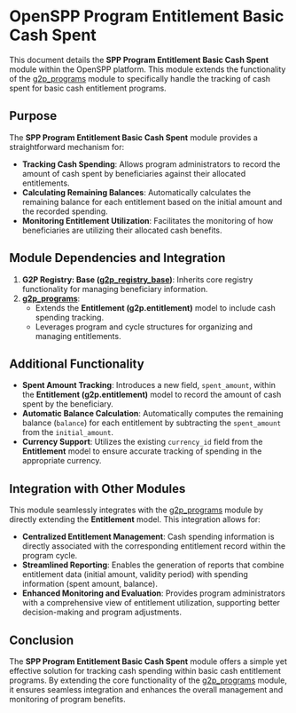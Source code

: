 # OpenSPP Program Entitlement Basic Cash Spent 

This document details the **SPP Program Entitlement Basic Cash Spent** module within the OpenSPP platform. This module extends the functionality of the [g2p_programs](g2p_programs) module to specifically handle the tracking of cash spent for basic cash entitlement programs.

## Purpose

The **SPP Program Entitlement Basic Cash Spent** module provides a straightforward mechanism for:

* **Tracking Cash Spending**: Allows program administrators to record the amount of cash spent by beneficiaries against their allocated entitlements.
* **Calculating Remaining Balances**: Automatically calculates the remaining balance for each entitlement based on the initial amount and the recorded spending.
* **Monitoring Entitlement Utilization**: Facilitates the monitoring of how beneficiaries are utilizing their allocated cash benefits.

## Module Dependencies and Integration

1. **G2P Registry: Base ([g2p_registry_base](g2p_registry_base))**: Inherits core registry functionality for managing beneficiary information.
2. **[g2p_programs](g2p_programs)**:
    * Extends the **Entitlement (g2p.entitlement)** model to include cash spending tracking.
    * Leverages program and cycle structures for organizing and managing entitlements. 

## Additional Functionality

* **Spent Amount Tracking**: Introduces a new field, `spent_amount`, within the **Entitlement (g2p.entitlement)** model to record the amount of cash spent by the beneficiary.
* **Automatic Balance Calculation**: Automatically computes the remaining balance (`balance`) for each entitlement by subtracting the `spent_amount` from the `initial_amount`.
* **Currency Support**: Utilizes the existing `currency_id` field from the **Entitlement** model to ensure accurate tracking of spending in the appropriate currency. 

## Integration with Other Modules

This module seamlessly integrates with the [g2p_programs](g2p_programs) module by directly extending the **Entitlement** model. This integration allows for:

* **Centralized Entitlement Management**:  Cash spending information is directly associated with the corresponding entitlement record within the program cycle. 
* **Streamlined Reporting**: Enables the generation of reports that combine entitlement data (initial amount, validity period) with spending information (spent amount, balance).
* **Enhanced Monitoring and Evaluation**: Provides program administrators with a comprehensive view of entitlement utilization, supporting better decision-making and program adjustments. 

## Conclusion

The **SPP Program Entitlement Basic Cash Spent** module offers a simple yet effective solution for tracking cash spending within basic cash entitlement programs. By extending the core functionality of the [g2p_programs](g2p_programs) module, it ensures seamless integration and enhances the overall management and monitoring of program benefits. 
